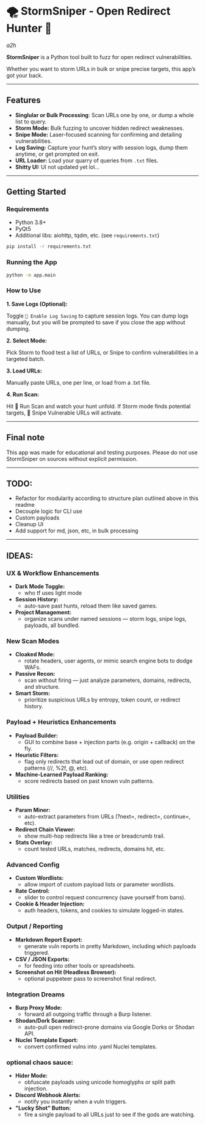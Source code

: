 # 🌪️ StormSniper - Open Redirect Hunter 🎯
*a2h*

**StormSniper** is a Python tool built to fuzz for open redirect vulnerabilities.

Whether you want to storm URLs in bulk or snipe precise targets, this app’s got your back.

---

## Features
- **Singlular or Bulk Processing**: Scan URLs one by one, or dump a whole list to query.
- **Storm Mode:** Bulk fuzzing to uncover hidden redirect weaknesses.  
- **Snipe Mode:** Laser-focused scanning for confirming and detailing vulnerabilities.  
- **Log Saving:** Capture your hunt’s story with session logs, dump them anytime, or get prompted on exit.  
- **URL Loader:** Load your quarry of queries from `.txt` files.  
- **Shitty UI:** UI not updated yet lol...

---

## Getting Started

### Requirements

- Python 3.8+  
- PyQt5  
- Additional libs: aiohttp, tqdm, etc. (see `requirements.txt`)

```bash
pip install -r requirements.txt
```

### Running the App
```bash
python -m app.main
```

### How to Use
**1. Save Logs (Optional):**

Toggle `💾 Enable Log Saving` to capture session logs. You can dump logs manually, but you will be prompted to save if you close the app without dumping.

**2. Select Mode:**

Pick Storm to flood test a list of URLs, or Snipe to confirm vulnerabilities in a targeted batch.

**3. Load URLs:**

Manually paste URLs, one per line, or load from a .txt file.

**4. Run Scan:**

Hit 🚀 Run Scan and watch your hunt unfold.
If Storm mode finds potential targets, 🎯 Snipe Vulnerable URLs will activate.

---

## Final note
This app was made for educational and testing purposes. Please do not use StormSniper on sources without explicit permission.

---

## TODO:

- Refactor for modularity according to structure plan outlined above in this readme
- Decouple logic for CLI use
- Custom payloads
- Cleanup UI
- Add support for md, json, etc, in bulk processing

---

## IDEAS:
### UX & Workflow Enhancements
- **Dark Mode Toggle:** 
    - who tf uses light mode
- **Session History:** 
    - auto-save past hunts, reload them like saved games.
- **Project Management:** 
    - organize scans under named sessions — storm logs, snipe logs, payloads, all bundled.

### New Scan Modes
- **Cloaked Mode:**
    - rotate headers, user agents, or mimic search engine bots to dodge WAFs.
- **Passive Recon:**
    - scan without firing — just analyze parameters, domains, redirects, and structure.
- **Smart Storm:** 
    - prioritize suspicious URLs by entropy, token count, or redirect history.

### Payload + Heuristics Enhancements
- **Payload Builder:**
    - GUI to combine base + injection parts (e.g. origin + callback) on the fly.
- **Heuristic Filters:** 
    - flag only redirects that lead out of domain, or use open redirect patterns (//, %2f, @, etc).
- **Machine-Learned Payload Ranking:** 
    - score redirects based on past known vuln patterns.

### Utilities
- **Param Miner:** 
    - auto-extract parameters from URLs (?next=, redirect=, continue=, etc).
- **Redirect Chain Viewer:** 
    - show multi-hop redirects like a tree or breadcrumb trail.
- **Stats Overlay:** 
    - count tested URLs, matches, redirects, domains hit, etc.

### Advanced Config
- **Custom Wordlists:**
    - allow import of custom payload lists or parameter wordlists.
- **Rate Control:** 
    - slider to control request concurrency (save yourself from bans).
- **Cookie & Header Injection:** 
    - auth headers, tokens, and cookies to simulate logged-in states.

### Output / Reporting
- **Markdown Report Export:** 
    - generate vuln reports in pretty Markdown, including which payloads triggered.
- **CSV / JSON Exports:** 
    - for feeding into other tools or spreadsheets.
- **Screenshot on Hit (Headless Browser):** 
    - optional puppeteer pass to screenshot final redirect.

### Integration Dreams
- **Burp Proxy Mode:** 
    - forward all outgoing traffic through a Burp listener.
- **Shodan/Dork Scanner:** 
    - auto-pull open redirect-prone domains via Google Dorks or Shodan API.
- **Nuclei Template Export:** 
    - convert confirmed vulns into .yaml Nuclei templates.

### optional chaos sauce:

- **Hider Mode:** 
    - obfuscate payloads using unicode homoglyphs or split path injection.
- **Discord Webhook Alerts:** 
    - notify you instantly when a vuln triggers.
- **"Lucky Shot" Button:** 
    - fire a single payload to all URLs just to see if the gods are watching.
